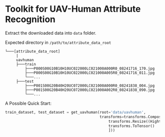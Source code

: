 # Toolkit for UAV-Human Attribute Recognition

Extract the downloaded data into ``data`` folder.

Expected directory in `/path/to/attribute_data_root`
```
└───[attribute_data_root]
     |  
     uavhuman
     ├───train
         ├───P000S00G10B10H10UC022000LC021000A000R0_08241716_170.jpg
         ├───P000S00G10B10H10UC022000LC021000A005R0_08241716_011.jpg
         └───...
     ├───test
         ├───P001S00G20B40H20UC072000LC021000A000R0_08241838_004.jpg
         ├───P001S00G20B40H20UC072000LC021000A002R0_08241838_090.jpg
         └───...
```

A Possible Quick Start:

```python
train_dataset, test_dataset = get_uavhuman(root='data/uavhuman',
                                           transforms=transforms.Compose([
                                               transforms.Resize((Hight,Width)),
                                               transforms.ToTensor()
                                               ]))
```
